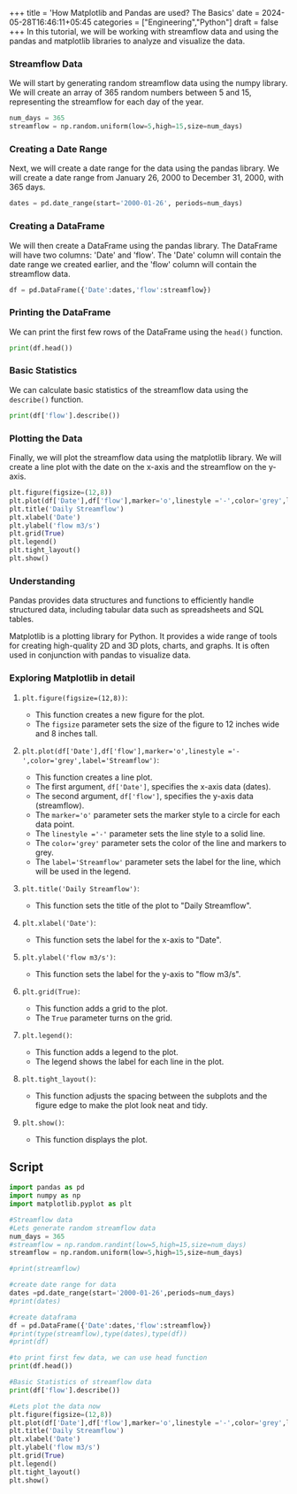 +++
title = 'How Matplotlib and Pandas are used? The Basics'
date = 2024-05-28T16:46:11+05:45
categories = ["Engineering","Python"]
draft = false
+++
In this tutorial, we will be working with streamflow data and using the pandas and matplotlib libraries to analyze and visualize the data.
### Streamflow Data
We will start by generating random streamflow data using the numpy library. We will create an array of 365 random numbers between 5 and 15, representing the streamflow for each day of the year.

```python
num_days = 365
streamflow = np.random.uniform(low=5,high=15,size=num_days)
```

### Creating a Date Range
Next, we will create a date range for the data using the pandas library. We will create a date range from January 26, 2000 to December 31, 2000, with 365 days.

```python
dates = pd.date_range(start='2000-01-26', periods=num_days)
```

### Creating a DataFrame

We will then create a DataFrame using the pandas library. The DataFrame will have two columns: 'Date' and 'flow'. The 'Date' column will contain the date range we created earlier, and the 'flow' column will contain the streamflow data.

```python
df = pd.DataFrame({'Date':dates,'flow':streamflow})
```
### Printing the DataFrame

We can print the first few rows of the DataFrame using the `head()` function.

```python
print(df.head())
```

### Basic Statistics

We can calculate basic statistics of the streamflow data using the `describe()` function.

```python
print(df['flow'].describe())
```

### Plotting the Data

Finally, we will plot the streamflow data using the matplotlib library. We will create a line plot with the date on the x-axis and the streamflow on the y-axis.

```python
plt.figure(figsize=(12,8))
plt.plot(df['Date'],df['flow'],marker='o',linestyle ='-',color='grey',label='Streamflow')
plt.title('Daily Streamflow')
plt.xlabel('Date')
plt.ylabel('flow m3/s')
plt.grid(True)
plt.legend()
plt.tight_layout()
plt.show()
```

### Understanding 

Pandas provides data structures and functions to efficiently handle structured data, including tabular data such as spreadsheets and SQL tables.

Matplotlib is a plotting library for Python. It provides a wide range of tools for creating high-quality 2D and 3D plots, charts, and graphs. It is often used in conjunction with pandas to visualize data.

### Exploring Matplotlib in detail
1. `plt.figure(figsize=(12,8))`:
   - This function creates a new figure for the plot.
   - The `figsize` parameter sets the size of the figure to 12 inches wide and 8 inches tall.

2. `plt.plot(df['Date'],df['flow'],marker='o',linestyle ='-',color='grey',label='Streamflow')`:
   - This function creates a line plot.
   - The first argument, `df['Date']`, specifies the x-axis data (dates).
   - The second argument, `df['flow']`, specifies the y-axis data (streamflow).
   - The `marker='o'` parameter sets the marker style to a circle for each data point.
   - The `linestyle ='-'` parameter sets the line style to a solid line.
   - The `color='grey'` parameter sets the color of the line and markers to grey.
   - The `label='Streamflow'` parameter sets the label for the line, which will be used in the legend.

3. `plt.title('Daily Streamflow')`:
   - This function sets the title of the plot to "Daily Streamflow".

4. `plt.xlabel('Date')`:
   - This function sets the label for the x-axis to "Date".

5. `plt.ylabel('flow m3/s')`:
   - This function sets the label for the y-axis to "flow m3/s".

6. `plt.grid(True)`:
   - This function adds a grid to the plot.
   - The `True` parameter turns on the grid.

7. `plt.legend()`:
   - This function adds a legend to the plot.
   - The legend shows the label for each line in the plot.

8. `plt.tight_layout()`:
   - This function adjusts the spacing between the subplots and the figure edge to make the plot look neat and tidy.

9. `plt.show()`:
   - This function displays the plot.

## Script
```python
import pandas as pd
import numpy as np
import matplotlib.pyplot as plt

#Streamflow data
#Lets generate random streamflow data
num_days = 365
#streamflow = np.random.randint(low=5,high=15,size=num_days)
streamflow = np.random.uniform(low=5,high=15,size=num_days)

#print(streamflow)

#create date range for data
dates =pd.date_range(start='2000-01-26',periods=num_days)
#print(dates)

#create dataframa
df = pd.DataFrame({'Date':dates,'flow':streamflow})
#print(type(streamflow),type(dates),type(df))
#print(df)

#to print first few data, we can use head function 
print(df.head())

#Basic Statistics of streamflow data
print(df['flow'].describe())

#Lets plot the data now
plt.figure(figsize=(12,8))
plt.plot(df['Date'],df['flow'],marker='o',linestyle ='-',color='grey',label='Streamflow')
plt.title('Daily Streamflow')
plt.xlabel('Date')
plt.ylabel('flow m3/s')
plt.grid(True)
plt.legend()
plt.tight_layout()
plt.show()
```
